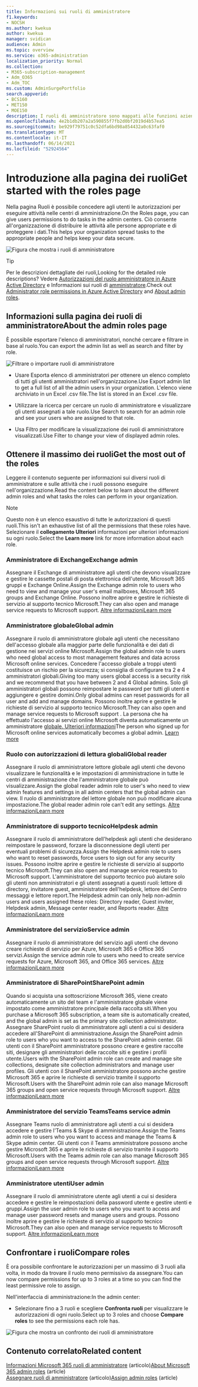 ```yaml
---
title: Informazioni sui ruoli di amministratore
f1.keywords:
- NOCSH
ms.author: kwekua
author: kwekua
manager: svidican
audience: Admin
ms.topic: overview
ms.service: o365-administration
localization_priority: Normal
ms.collection:
- M365-subscription-management
- Adm_O365
- Adm_TOC
ms.custom: AdminSurgePortfolio
search.appverid:
- BCS160
- MET150
- MOE150
description: I ruoli di amministratore sono mappati alle funzioni aziendali e forniscono le autorizzazioni per eseguire attività specifiche nell'interfaccia di amministrazione. Ad esempio, l'amministratore del servizio apre ticket di supporto presso Microsoft.
ms.openlocfilehash: 4e2b1db207a2a590855f7fb2d0bf2019d4b57ea5
ms.sourcegitcommit: be929f79751c0c52dfa6bd98a854432a0c63faf0
ms.translationtype: MT
ms.contentlocale: it-IT
ms.lasthandoff: 06/14/2021
ms.locfileid: "52924564"
---
```

# <a name="get-started-with-the-roles-page"></a><span data-ttu-id="d1d47-104">Introduzione alla pagina dei ruoli</span><span class="sxs-lookup"><span data-stu-id="d1d47-104">Get started with the roles page</span></span>

<span data-ttu-id="d1d47-105">Nella pagina Ruoli è possibile concedere agli utenti le autorizzazioni per eseguire attività nelle centri di amministrazione.</span><span class="sxs-lookup"><span data-stu-id="d1d47-105">On the Roles page, you can give users permissions to do tasks in the admin centers.</span></span> <span data-ttu-id="d1d47-106">Ciò consente all'organizzazione di distribuire le attività alle persone appropriate e di proteggere i dati.</span><span class="sxs-lookup"><span data-stu-id="d1d47-106">This helps your organization spread tasks to the appropriate people and helps keep your data secure.</span></span>

![Figura che mostra i ruoli di amministratore](../../media/roles-main-page.png)

> [!TIP]
> <span data-ttu-id="d1d47-108">Per le descrizioni dettagliate dei ruoli,</span><span class="sxs-lookup"><span data-stu-id="d1d47-108">Looking for the detailed role descriptions?</span></span> <span data-ttu-id="d1d47-109">Vedere [Autorizzazioni del ruolo amministratore in Azure Active Directory](/azure/active-directory/users-groups-roles/directory-assign-admin-roles#available-roles) e Informazioni sui ruoli di [amministratore](/microsoft-365/admin/add-users/about-admin-roles).</span><span class="sxs-lookup"><span data-stu-id="d1d47-109">Check out [Administrator role permissions in Azure Active Directory](/azure/active-directory/users-groups-roles/directory-assign-admin-roles#available-roles) and [About admin roles](/microsoft-365/admin/add-users/about-admin-roles).</span></span>

## <a name="about-the-admin-roles-page"></a><span data-ttu-id="d1d47-110">Informazioni sulla pagina dei ruoli di amministratore</span><span class="sxs-lookup"><span data-stu-id="d1d47-110">About the admin roles page</span></span>

<span data-ttu-id="d1d47-111">È possibile esportare l'elenco di amministratori, nonché cercare e filtrare in base al ruolo.</span><span class="sxs-lookup"><span data-stu-id="d1d47-111">You can export the admin list as well as search and filter by role.</span></span>

![Filtrare o importare ruoli di amministratore](../../media/admin-role-page-options.png)

- <span data-ttu-id="d1d47-113">Usare Esporta elenco di amministratori per ottenere un elenco completo di tutti gli utenti amministratori nell'organizzazione.</span><span class="sxs-lookup"><span data-stu-id="d1d47-113">Use Export admin list to get a full list of all the admin users in your organization.</span></span> <span data-ttu-id="d1d47-114">L'elenco viene archiviato in un Excel .csv file.</span><span class="sxs-lookup"><span data-stu-id="d1d47-114">The list is stored in an Excel .csv file.</span></span>

- <span data-ttu-id="d1d47-115">Utilizzare la ricerca per cercare un ruolo di amministratore e visualizzare gli utenti assegnati a tale ruolo.</span><span class="sxs-lookup"><span data-stu-id="d1d47-115">Use Search to search for an admin role and see your users who are assigned to that role.</span></span>

- <span data-ttu-id="d1d47-116">Usa Filtro per modificare la visualizzazione dei ruoli di amministratore visualizzati.</span><span class="sxs-lookup"><span data-stu-id="d1d47-116">Use Filter to change your view of displayed admin roles.</span></span>


## <a name="get-the-most-out-of-the-roles"></a><span data-ttu-id="d1d47-117">Ottenere il massimo dei ruoli</span><span class="sxs-lookup"><span data-stu-id="d1d47-117">Get the most out of the roles</span></span>

<span data-ttu-id="d1d47-118">Leggere il contenuto seguente per informazioni sui diversi ruoli di amministratore e sulle attività che i ruoli possono eseguire nell'organizzazione.</span><span class="sxs-lookup"><span data-stu-id="d1d47-118">Read the content below to learn about the different admin roles and what tasks the roles can perform in your organization.</span></span>

> [!NOTE]
<span data-ttu-id="d1d47-119">Questo non è un elenco esaustivo di tutte le autorizzazioni di questi ruoli.</span><span class="sxs-lookup"><span data-stu-id="d1d47-119">This isn't an exhaustive list of all the permissions that these roles have.</span></span> <span data-ttu-id="d1d47-120">Selezionare il **collegamento Ulteriori** informazioni per ulteriori informazioni su ogni ruolo.</span><span class="sxs-lookup"><span data-stu-id="d1d47-120">Select the **Learn more** link for more information about each role.</span></span>

### <a name="exchange-admin"></a><span data-ttu-id="d1d47-121">Amministratore di Exchange</span><span class="sxs-lookup"><span data-stu-id="d1d47-121">Exchange admin</span></span>

<span data-ttu-id="d1d47-122">Assegnare il Exchange di amministratore agli utenti che devono visualizzare e gestire le cassette postali di posta elettronica dell'utente, Microsoft 365 gruppi e Exchange Online.</span><span class="sxs-lookup"><span data-stu-id="d1d47-122">Assign the Exchange admin role to users who need to view and manage your user's email mailboxes, Microsoft 365 groups and Exchange Online.</span></span> <span data-ttu-id="d1d47-123">Possono inoltre aprire e gestire le richieste di servizio al supporto tecnico Microsoft.</span><span class="sxs-lookup"><span data-stu-id="d1d47-123">They can also open and manage service requests to Microsoft support.</span></span> [<span data-ttu-id="d1d47-124">Altre informazioni</span><span class="sxs-lookup"><span data-stu-id="d1d47-124">Learn more</span></span>](/microsoft-365/admin/add-users/about-exchange-online-admin-role)

### <a name="global-admin"></a><span data-ttu-id="d1d47-125">Amministratore globale</span><span class="sxs-lookup"><span data-stu-id="d1d47-125">Global admin</span></span>

<span data-ttu-id="d1d47-126">Assegnare il ruolo di amministratore globale agli utenti che necessitano dell'accesso globale alla maggior parte delle funzionalità e dei dati di gestione nei servizi online Microsoft.</span><span class="sxs-lookup"><span data-stu-id="d1d47-126">Assign the global admin role to users who need global access to most management features and data across Microsoft online services.</span></span> <span data-ttu-id="d1d47-127">Concedere l'accesso globale a troppi utenti costituisce un rischio per la sicurezza; si consiglia di configurare tra 2 e 4 amministratori globali.</span><span class="sxs-lookup"><span data-stu-id="d1d47-127">Giving too many users global access is a security risk and we recommend that you have between 2 and 4 Global admins.</span></span> <span data-ttu-id="d1d47-128">Solo gli amministratori globali possono reimpostare le password per tutti gli utenti e aggiungere e gestire domini.</span><span class="sxs-lookup"><span data-stu-id="d1d47-128">Only global admins can reset passwords for all user and add and manage domains.</span></span> <span data-ttu-id="d1d47-129">Possono inoltre aprire e gestire le richieste di servizio al supporto tecnico Microsoft.</span><span class="sxs-lookup"><span data-stu-id="d1d47-129">They can also open and manage service requests to Microsoft support .</span></span> <span data-ttu-id="d1d47-130">La persona che ha effettuato l'accesso ai servizi online Microsoft diventa automaticamente un amministratore [globale. Ulteriori informazioni](/microsoft-365/admin/add-users/about-admin-roles#roles-available-in-the-microsoft-365-admin-center)</span><span class="sxs-lookup"><span data-stu-id="d1d47-130">The person who signed up for Microsoft online services automatically becomes a global admin. [Learn more](/microsoft-365/admin/add-users/about-admin-roles#roles-available-in-the-microsoft-365-admin-center)</span></span>

### <a name="global-reader"></a><span data-ttu-id="d1d47-131">Ruolo con autorizzazioni di lettura globali</span><span class="sxs-lookup"><span data-stu-id="d1d47-131">Global reader</span></span>

<span data-ttu-id="d1d47-132">Assegnare il ruolo di amministratore lettore globale agli utenti che devono visualizzare le funzionalità e le impostazioni di amministrazione in tutte le centri di amministrazione che l'amministratore globale può visualizzare.</span><span class="sxs-lookup"><span data-stu-id="d1d47-132">Assign the global reader admin role to user's who need to view admin features and settings in all admin centers that the global admin can view.</span></span> <span data-ttu-id="d1d47-133">Il ruolo di amministratore del lettore globale non può modificare alcuna impostazione.</span><span class="sxs-lookup"><span data-stu-id="d1d47-133">The global reader admin role can't edit any settings.</span></span> [<span data-ttu-id="d1d47-134">Altre informazioni</span><span class="sxs-lookup"><span data-stu-id="d1d47-134">Learn more</span></span>](/microsoft-365/admin/add-users/about-admin-roles#roles-available-in-the-microsoft-365-admin-center)

### <a name="helpdesk-admin"></a><span data-ttu-id="d1d47-135">Amministratore di supporto tecnico</span><span class="sxs-lookup"><span data-stu-id="d1d47-135">Helpdesk admin</span></span>

<span data-ttu-id="d1d47-136">Assegnare il ruolo di amministratore dell'helpdesk agli utenti che desiderano reimpostare le password, forzare la disconnessione degli utenti per eventuali problemi di sicurezza.</span><span class="sxs-lookup"><span data-stu-id="d1d47-136">Assign the Helpdesk admin role to users who want to reset passwords, force users to sign out for any security issues.</span></span> <span data-ttu-id="d1d47-137">Possono inoltre aprire e gestire le richieste di servizio al supporto tecnico Microsoft.</span><span class="sxs-lookup"><span data-stu-id="d1d47-137">They can also open and manage service requests to Microsoft support.</span></span> <span data-ttu-id="d1d47-138">L'amministratore del supporto tecnico può aiutare solo gli utenti non amministratori e gli utenti assegnati a questi ruoli: lettore di directory, invitatore guest, amministratore dell'helpdesk, lettore del Centro messaggi e lettore report.</span><span class="sxs-lookup"><span data-stu-id="d1d47-138">The Helpdesk admin can only help non-admin users and users assigned these roles: Directory reader, Guest inviter, Helpdesk admin, Message center reader, and Reports reader.</span></span> [<span data-ttu-id="d1d47-139">Altre informazioni</span><span class="sxs-lookup"><span data-stu-id="d1d47-139">Learn more</span></span>](/microsoft-365/admin/add-users/about-admin-roles#roles-available-in-the-microsoft-365-admin-center)

### <a name="service-admin"></a><span data-ttu-id="d1d47-140">Amministratore del servizio</span><span class="sxs-lookup"><span data-stu-id="d1d47-140">Service admin</span></span>

<span data-ttu-id="d1d47-141">Assegnare il ruolo di amministratore del servizio agli utenti che devono creare richieste di servizio per Azure, Microsoft 365 e Office 365 servizi.</span><span class="sxs-lookup"><span data-stu-id="d1d47-141">Assign the service admin role to users who need to create service requests for Azure, Microsoft 365, and Office 365 services.</span></span> [<span data-ttu-id="d1d47-142">Altre informazioni</span><span class="sxs-lookup"><span data-stu-id="d1d47-142">Learn more</span></span>](/microsoft-365/admin/add-users/about-admin-roles#roles-available-in-the-microsoft-365-admin-center)

### <a name="sharepoint-admin"></a><span data-ttu-id="d1d47-143">Amministratore di SharePoint</span><span class="sxs-lookup"><span data-stu-id="d1d47-143">SharePoint admin</span></span>

<span data-ttu-id="d1d47-144">Quando si acquista una sottoscrizione Microsoft 365, viene creato automaticamente un sito del team e l'amministratore globale viene impostato come amministratore principale della raccolta siti.</span><span class="sxs-lookup"><span data-stu-id="d1d47-144">When you purchase a Microsoft 365 subscription, a team site is automatically created, and the global admin is set as the primary site collection administrator.</span></span> <span data-ttu-id="d1d47-145">Assegnare SharePoint ruolo di amministratore agli utenti a cui si desidera accedere all'SharePoint di amministrazione.</span><span class="sxs-lookup"><span data-stu-id="d1d47-145">Assign the SharePoint admin role to users who you want to access to the SharePoint admin center.</span></span> <span data-ttu-id="d1d47-146">Gli utenti con il SharePoint amministratore possono creare e gestire raccolte siti, designare gli amministratori delle raccolte siti e gestire i profili utente.</span><span class="sxs-lookup"><span data-stu-id="d1d47-146">Users with the SharePoint admin role can create and manage site collections, designate site collection administrators and manage user profiles.</span></span> <span data-ttu-id="d1d47-147">Gli utenti con il SharePoint amministratore possono anche gestire Microsoft 365 e aprire le richieste di servizio tramite il supporto Microsoft.</span><span class="sxs-lookup"><span data-stu-id="d1d47-147">Users with the SharePoint admin role can also manage Microsoft 365 groups and open service requests through Microsoft support.</span></span> [<span data-ttu-id="d1d47-148">Altre informazioni</span><span class="sxs-lookup"><span data-stu-id="d1d47-148">Learn more</span></span>](/sharepoint/sharepoint-admin-role)

### <a name="teams-service-admin"></a><span data-ttu-id="d1d47-149">Amministratore del servizio Teams</span><span class="sxs-lookup"><span data-stu-id="d1d47-149">Teams service admin</span></span>

<span data-ttu-id="d1d47-150">Assegnare Teams ruolo di amministratore agli utenti a cui si desidera accedere e gestire l'Teams & Skype di amministrazione.</span><span class="sxs-lookup"><span data-stu-id="d1d47-150">Assign the Teams admin role to users who you want to access and manage the Teams & Skype admin center.</span></span> <span data-ttu-id="d1d47-151">Gli utenti con il Teams amministratore possono anche gestire Microsoft 365 e aprire le richieste di servizio tramite il supporto Microsoft.</span><span class="sxs-lookup"><span data-stu-id="d1d47-151">Users with the Teams admin role can also manage Microsoft 365 groups and open service requests through Microsoft support.</span></span> [<span data-ttu-id="d1d47-152">Altre informazioni</span><span class="sxs-lookup"><span data-stu-id="d1d47-152">Learn more</span></span>](/MicrosoftTeams/using-admin-roles)

### <a name="user-admin"></a><span data-ttu-id="d1d47-153">Amministratore utenti</span><span class="sxs-lookup"><span data-stu-id="d1d47-153">User admin</span></span>

<span data-ttu-id="d1d47-154">Assegnare il ruolo di amministratore utente agli utenti a cui si desidera accedere e gestire le reimpostazioni della password utente e gestire utenti e gruppi.</span><span class="sxs-lookup"><span data-stu-id="d1d47-154">Assign the user admin role to users who you want to access and manage user password resets and manage users and groups.</span></span> <span data-ttu-id="d1d47-155">Possono inoltre aprire e gestire le richieste di servizio al supporto tecnico Microsoft.</span><span class="sxs-lookup"><span data-stu-id="d1d47-155">They can also open and manage service requests to Microsoft support.</span></span> [<span data-ttu-id="d1d47-156">Altre informazioni</span><span class="sxs-lookup"><span data-stu-id="d1d47-156">Learn more</span></span>](/microsoft-365/admin/add-users/about-admin-roles#roles-available-in-the-microsoft-365-admin-center)

## <a name="compare-roles"></a><span data-ttu-id="d1d47-157">Confrontare i ruoli</span><span class="sxs-lookup"><span data-stu-id="d1d47-157">Compare roles</span></span>

<span data-ttu-id="d1d47-158">È ora possibile confrontare le autorizzazioni per un massimo di 3 ruoli alla volta, in modo da trovare il ruolo meno permissivo da assegnare.</span><span class="sxs-lookup"><span data-stu-id="d1d47-158">You can now compare permissions for up to 3 roles at a time so you can find the least permissive role to assign.</span></span>

<span data-ttu-id="d1d47-159">Nell'interfaccia di amministrazione:</span><span class="sxs-lookup"><span data-stu-id="d1d47-159">In the admin center:</span></span>

- <span data-ttu-id="d1d47-160">Selezionare fino a 3 ruoli e scegliere **Confronta ruoli** per visualizzare le autorizzazioni di ogni ruolo.</span><span class="sxs-lookup"><span data-stu-id="d1d47-160">Select up to 3 roles and choose **Compare roles** to see the permissions each role has.</span></span>

![Figura che mostra un confronto dei ruoli di amministratore](../../media/compare-roles-list.png)

## <a name="related-content"></a><span data-ttu-id="d1d47-162">Contenuto correlato</span><span class="sxs-lookup"><span data-stu-id="d1d47-162">Related content</span></span>

<span data-ttu-id="d1d47-163">[Informazioni Microsoft 365 ruoli di amministratore](about-admin-roles.md) (articolo)</span><span class="sxs-lookup"><span data-stu-id="d1d47-163">[About Microsoft 365 admin roles](about-admin-roles.md) (article)</span></span>\
<span data-ttu-id="d1d47-164">[Assegnare ruoli di amministratore](assign-admin-roles.md) (articolo)</span><span class="sxs-lookup"><span data-stu-id="d1d47-164">[Assign admin roles](assign-admin-roles.md) (article)</span></span>